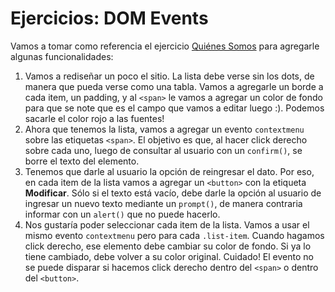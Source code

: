 # Ejercicios: DOM Events

Vamos a tomar como referencia el ejercicio [Quiénes Somos](ejercicios-dom.md) para agregarle algunas funcionalidades:

1. Vamos a rediseñar un poco el sitio. La lista debe verse sin los dots, de manera que pueda verse como una tabla. Vamos a agregarle un borde a cada item, un padding, y al `<span>` le vamos a agregar un color de fondo para que se note que es el campo que vamos a editar luego :). Podemos sacarle el color rojo a las fuentes!
2. Ahora que tenemos la lista, vamos a agregar un evento `contextmenu` sobre las etiquetas `<span>`. El objetivo es que, al hacer click derecho sobre cada uno, luego de consultar al usuario con un `confirm()`, se borre el texto del elemento.
3. Tenemos que darle al usuario la opción de reingresar el dato. Por eso, en cada item de la lista vamos a agregar un `<button>` con la etiqueta **Modificar**. Sólo si el texto está vacío, debe darle la opción al usuario de ingresar un nuevo texto mediante un `prompt()`, de manera contraria informar con un `alert()` que no puede hacerlo.
4. Nos gustaría poder seleccionar cada item de la lista. Vamos a usar el mismo evento `contextmenu` pero para cada `.list-item`. Cuando hagamos click derecho, ese elemento debe cambiar su color de fondo. Si ya lo tiene cambiado, debe volver a su color original. Cuidado! El evento no se puede disparar si hacemos click derecho dentro del `<span>` o dentro del `<button>`.